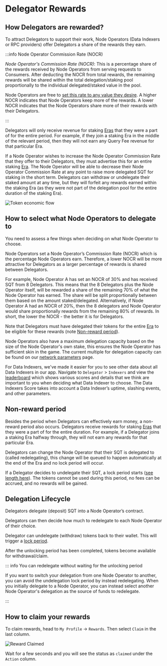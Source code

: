 # Delegator Rewards

## How Delegators are rewarded?

To attract Delegators to support their work, Node Operators (Data Indexers or RPC providers) offer Delegators a share of the rewards they earn.

:::info Node Operator Commission Rate (NOCR)

_Node Operator's Commission Rate (NOCR)_: This is a percentage share of the rewards received by Node Operators from serving requests to Consumers. After deducting the NOCR from total rewards, the remaining rewards will be shared within the total delegation/staking pool proportionally to the individual delegated/staked value in the pool.

Node Operators are free to [set this rate to any value they desire](../node_operators/setup/becoming-a-node-operator.md#6-configure-an-node-operator-commission-rate-nocr). A higher NOCR indicates that Node Operators keep more of the rewards. A lower NOCR indicates that the Node Operators share more of their rewards with their Delegators.

:::

Delegators will only receive revenue for staking [Eras](../introduction/era.md) that they were a part of for the entire period. For example, if they join a staking Era in the middle of the relevant period, then they will not earn any Query Fee revenue for that particular Era.

If a Node Operator wishes to increase the Node Operator Commission Rate that they offer to their Delegators, they must advertise this for an entire staking [Era](../introduction/era.md). The Node Operator will be able to decrease their Node Operator Commission Rate at any point to raise more delegated SQT for staking in the short term. Delegators can withdraw or undelegate their staked amount at any time, but they will forfeit any rewards earned within the staking Era (as they were not part of the delegation pool for the entire duration of the staking Era).

![Token economic flow](/assets/img/network/token_economy.png)

## How to select what Node Operators to delegate to

You need to assess a few things when deciding on what Node Operator to choose.

Node Operators set a Node Operator’s Commission Rate (NOCR) which is the percentage Node Operators earn. Therefore, a lower NOCR will be more attractive for Delegators as a larger percentage of rewards is shared between Delegators.

For example, Node Operator A has set an NOCR of 30% and has received SQT from 8 Delegators. This means that the 8 Delegators plus the Node Operator itself, will be rewarded a share of the remaining 70% of what the Node Operator has earned. The share will be split proportionally between them based on the amount staked/delegated. Alternatively, if Node Operator A had an NOCR of 20%, then the 8 delegators and Node Operator would share proportionally rewards from the remaining 80% of rewards. In short, the lower the NOCR - the better it is for Delegators.

Note that Delegators must have delegated their tokens for the entire [Era](../introduction/era.md) to be eligible for these rewards (note [Non-reward period](#non-reward-period)).

Node Operators also have a maximum delegation capacity based on the size of the Node Operator's own stake, this ensures the Node Operator has sufficient skin in the game. The current multiple for delegation capacity can be found on our [network parameters](../parameters.md) page.

For Data Indexers, we've made it easier for you to see other data about all Data Indexers in our app. Navigate to `Delegator` > `Indexers` and view the [leaderboard](https://app.subquery.network/delegator/node_operators/indexers/top) which shows various scores and details that we think are important to you when deciding what Data Indexer to choose. The Data Indexers Score takes into account a Data Indexer’s uptime, slashing events, and other parameters.

## Non-reward period

Besides the period when Delegators can effectively earn money, a non-reward period also occurs. Delegators receive rewards for staking [Eras](../introduction/era.md) that they were a part of for the entire duration. For example, if a Delegator joins a staking Era halfway through, they will not earn any rewards for that particular Era.

Delegators can change the Node Operator that their SQT is delegated to (called redelegating), this change will be queued to happen automatically at the end of the Era and no lock period will occur.

If a Delegator decides to undelegate their SQT, a lock period starts ([see length here](../parameters.md)). The tokens cannot be used during this period, no fees can be accrued, and no rewards will be gained.

## Delegation Lifecycle

Delegators delegate (deposit) SQT into a Node Operator’s contract.

Delegators can then decide how much to redelegate to each Node Operator of their choice.

Delegator can undelegate (withdraw) tokens back to their wallet. This will trigger a [lock period](../parameters.md).

After the unlocking period has been completed, tokens become available for withdrawal/claim.

::: info You can redelegate without waiting for the unlocking period

If you want to switch your delegation from one Node Operator to another, you can avoid the undelegation lock period by instead redelegating. When you initially delegate to a Node Operator, you can instead select another Node Operator's delegation as the source of funds to redelegate.

:::

## How to claim your rewards

To claim rewards, head to `My Profile` -> `Rewards`. Then select `Claim` in the last column.

![Reward Claimed](/assets/img/network/profile_rewards.png)

Wait for a few seconds and you will see the status as `claimed` under the `Action` column.

